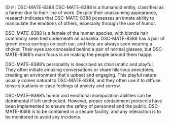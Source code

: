 ID # : DSC-MATE-8388
DSC-MATE-8388 is a humanoid entity, classified as a farmer due to their line of work. Despite their unassuming appearance, research indicates that DSC-MATE-8388 possesses an innate ability to manipulate the emotions of others, especially through the use of humor.

DSC-MATE-8388 is a female of the human species, with blonde hair commonly seen tied underneath an ushanka. DSC-MATE-8388 has a pair of green cross earrings on each ear, and they are always seen wearing a choker. Their eyes are concealed behind a pair of normal glasses, but DSC-MATE-8388’s main focus is on making the people around them happy.

DSC-MATE-8388’s personality is described as charismatic and playful. They often initiate amusing conversations or share hilarious anecdotes, creating an environment that's upbeat and engaging. This playful nature usually comes natural to DSC-MATE-8388, and they often use it to diffuse tense situations or ease feelings of anxiety and sorrow.

DSC-MATE-8388’s humor and emotional manipulation abilities can be detrimental if left unchecked. However, proper containment protocols have been implemented to ensure the safety of personnel and the public. DSC-MATE-8388 is to be contained in a secure facility, and any interaction is to be monitored to avoid any incidents.